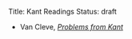 Title: Kant Readings
Status: draft

- Van Cleve, [*Problems from Kant*](https://www.dropbox.com/s/afskaiurw2gu086/van%20cleve1999.pdf)